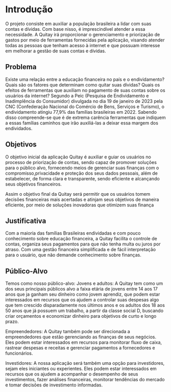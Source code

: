 # Introdução

O projeto consiste em auxiliar a população brasileira a lidar com suas contas e dívidas. Com base nisso, é imprescindível atender a essa necessidade. A Quitay irá proporcionar o gerenciamento e priorização de gastos por meio de ferramentas fornecidas pela aplicação, visando atender todas as pessoas que tenham acesso à internet e que possuam interesse em melhorar a gestão de suas contas e dívidas.

## Problema

Existe uma relação entre a educação financeira no país e o endividamento? Quais são os fatores que determinam como quitar suas dívidas? Quais os efeitos de ferramentas que auxiliam no pagamento de suas contas sobre os usuários da internet?
Segundo a Peic (Pesquisa de Endividamento e Inadimplência do Consumidor) divulgada no dia 19 de janeiro de 2023 pela CNC (Confederação Nacional do Comércio de Bens, Serviços e Turismo), o endividamento atingiu 77,9% das famílias brasileiras em 2022. Sabendo disso compreende-se que é de extrema carência ferramentas que indiquem a essas famílias caminhos que irão auxiliá-las a deixar essa margem dos endividados.


## Objetivos

O objetivo inicial da aplicação Quitay é auxiliar e guiar os usuários no processo de priorização de contas, sendo capaz de promover soluções para o público alvo, fornecendo meios de gerenciar suas finanças com o compromisso,privacidade e proteção dos seus dados pessoais, além de estabelecer, de forma clara e transparente, sendo eficiente e alcançando seus objetivos financeiros.

Assim o objetivo final da Quitay será permitir que os usuários tomem decisões financeiras mais acertadas e atinjam seus objetivos de maneira eficiente, por meio de soluções inovadoras que otimizem suas finança


## Justificativa

Com a maioria das famílias Brasileiras endividadas e com pouco conhecimento sobre educação financeira, a Quitay facilita o controle de contas, organiza seus pagamentos para que não tenha multa ou juros por atraso. Com uma gestão financeira simplificada e de fácil interpretação para o usuário, que não demande conhecimento sobre finanças.


## Público-Alvo

Temos como nosso público-alvo:
 Jovens e adultos: A Quitay tem como um dos seus principais públicos alvo a faixa etária de jovens entre 14 aos 17 anos que ja ganham seu dinheiro como jovem aprendiz, que podem estar interessados em recursos que os ajudem a controlar suas despesas algo que tem crescido disparadamente nos últimos anos e os adultos dos 18 aos 50 anos que já possuem um trabalho, a partir da classe social D, buscando criar orçamentos e economizar dinheiro para objetivos de curto e longo prazo. 

Empreendedores: A Quitay também pode ser direcionada a empreendedores que estão gerenciando as finanças de seus negócios. Eles podem estar interessados em recursos para monitorar fluxo de caixa, rastrear despesas e receitas e gerenciar pagamentos a fornecedores e funcionários.

Investidores: A nossa aplicação será também uma opção para investidores, sejam eles iniciantes ou experientes. Eles podem estar interessados em recursos que os ajudem a acompanhar o desempenho de seus investimentos, fazer análises financeiras, monitorar tendências do mercado e tomar decisões de investimento informadas.
